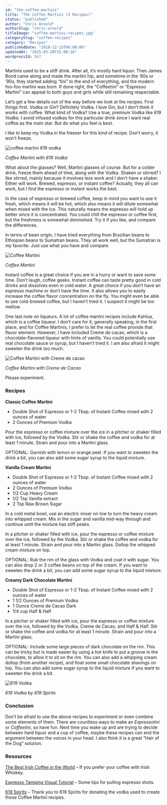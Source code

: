 ```yaml
---
id: "the-coffee-martini"
title: "The Coffee Martini (3 Recipes)"
status: "published"
author: "Chris Arnold"
authorSlug: "chris-arnold"
titleImage: "coffee-martini-recipes.jpg"
categorySlug: "coffee-recipes"
category: "Recipes"
publishedDate: "2018-12-15T06:00:00"
updatedAt: "2025-03-28T15:00:16"
wordpressId: 567
---
```


Martinis used to be a stiff drink. After all, it’s mostly hard liquor. Then James Bond came along and made the martini hip, and sometime in the ’80s or ’90s, they started adding “tini” to the end of everything, and the modern foo-foo martini was born. If done right, the “Coffeetini” or “Espresso Martini” can appeal to both guys and girls while still remaining respectable.

Let’s get a few details out of the way before we look at the recipes. First things first. Vodka or Gin? Definitely Vodka. I love Gin, but I don’t think it works with coffee. What kind of Vodka? Use a true, premium Vodka like *619 Vodka*. I avoid infused vodkas for this particular drink since I want real coffee as the main star. But do what you feel is best.

I like to keep my Vodka in the freezer for this kind of recipe. Don’t worry, it won’t freeze.

![coffee martini 619 vodka](coffee-martini-619-vodka1.jpg)

*Coffee Martini with 619 Vodka*

What about the glasses? Well, Martini glasses of course. But for a colder drink, freeze them ahead of time, along with the Vodka. Shaken or stirred? I like stirred, mainly because it involves less work and I don’t have a shaker. Either will work. Brewed, espresso, or instant coffee? Actually, they all can work, but I find the espresso or instant works the best.

In the case of espresso or brewed coffee, keep in mind you want to use it fresh, which means it will be hot, which also means it will dilute somewhat when mixed with the ice. This naturally means the espresso will hold up better since it is concentrated. You could chill the espresso or coffee first, but the freshness is somewhat diminished. Try it if you like, and compare the differences.

In terms of bean origin, I have tried everything from Brazilian beans to Ethiopian beans to Sumatran beans. They all work well, but the Sumatran is my favorite. Just use what you have and compare.

![Coffee Martini](coffee-martini.jpg)

*Coffee Martini*

Instant coffee is a great choice if you are in a hurry or want to save some time. Don’t laugh, coffee geeks. Instant coffee can taste pretty good in cold drinks and dissolves even in cold water. A great choice if you don’t have an espresso machine or don’t have the time. It also allows you to easily increase the coffee flavor concentration on the fly. You might even be able to use cold-brewed coffee, but I haven’t tried it. I suspect it might be too mellow.

One last note on liqueurs. A lot of coffee martini recipes include Kahlua, which is a coffee liqueur. I don’t care for it, generally speaking, in the first place, and for Coffee Martinis, I prefer to let the real coffee provide that flavor element. However, I have included Creme de cacao, which is a chocolate-flavored liqueur with hints of vanilla. You could potentially use real chocolate sauce or syrup, but I haven’t tried it. I am also afraid it might sweeten the drink too much.

![Coffee Martini with Creme de cacao](coffee-cream-martini.jpg)

*Coffee Martini with Creme de Cacao*

Please experiment.

### Recipes

**Classic Coffee Martini**

-   Double Shot of Espresso or 1-2 Tbsp. of Instant Coffee mixed with 2 ounces of water
-   2 Ounces of Premium Vodka

Pour the espresso or coffee mixture over the ice in a pitcher or shaker filled with ice, followed by the Vodka. Stir or shake the coffee and vodka for at least 1 minute. Strain and pour into a Martini glass.

OPTIONAL: Garnish with lemon or orange peel. If you want to sweeten the drink a bit, you can also add some sugar syrup to the liquid mixture.

**Vanilla Cream Martini**

-   Double Shot of Espresso or 1-2 Tbsp. of Instant Coffee mixed with 2 ounces of water
-   2 Ounces of Premium Vodka
-   1/2 Cup Heavy Cream
-   1/2 Tsp Vanilla extract
-   2 Tsp Raw Brown Sugar

In a cold metal bowl, use an electric mixer on low to turn the heavy cream into whipped cream. Mix in the sugar and vanilla mid-way through and continue until the mixture has stiff peaks.

In a pitcher or shaker filled with ice, pour the espresso or coffee mixture over the ice, followed by the Vodka. Stir or shake the coffee and vodka for at least 1 minute. Strain and pour into a Martini glass. Dollop the whipped cream mixture on top.

OPTIONAL: Rub the rim of the glass with Vodka and coat it with sugar. You can also drop 2 or 3 coffee beans on top of the cream. If you want to sweeten the drink a bit, you can add some sugar syrup to the liquid mixture.

**Creamy Dark Chocolate Martini**

-   Double Shot of Espresso or 1-2 Tbsp. of Instant Coffee mixed with 2 ounces of water
-   1 1/2 Ounces of Premium Vodka
-   1 Ounce Creme de Cacao Dark
-   1/4 cup Half & Half

In a pitcher or shaker filled with ice, pour the espresso or coffee mixture over the ice, followed by the Vodka, Creme de Cacao, and Half & Half. Stir or shake the coffee and vodka for at least 1 minute. Strain and pour into a Martini glass.

OPTIONAL: Include some large pieces of dark chocolate on the rim. This can be tricky but is made easier by using a hot knife to put a groove in the chocolate, to allow it to sit on the rim. You can also add a whipping cream dollop (from another recipe), and float some small chocolate shavings on top. You can also add some sugar syrup to the liquid mixture if you want to sweeten the drink a bit.

![619 Vodka](619vodka.jpg)

*619 Vodka by 619 Spirits*

### Conclusion

Don’t be afraid to use the above recipes to experiment or even combine some elements of them. There are countless ways to make an *Espressotini* or *Coffeetini*, so have fun. Next time you wake up and are trying to decide between hard liquor and a cup of coffee, maybe these recipes can end the argument between the voices in your head. I also think it is a great “Hair of the Dog” solution.

### Resources

[The Best Irish Coffee in the World](http://ineedcoffee.com/the-best-irish-coffee-in-the-world/) – If you prefer your coffee with Irish Whiskey.

[Espresso Tamping Visual Tutorial](http://ineedcoffee.com/espresso-tamping/) – Some tips for pulling espresso shots.

[619 Spirits](https://619spirits.com/) – Thank you to 619 Spirits for donating the vodka used to create these Coffee Martini recipes.